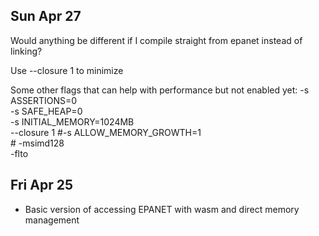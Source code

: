 ## Sun Apr 27


Would anything be different if I compile straight from epanet instead of linking?

Use --closure 1 to minimize


Some other flags that can help with performance but not enabled yet:
    -s ASSERTIONS=0 \
    -s SAFE_HEAP=0 \
    -s INITIAL_MEMORY=1024MB \
    --closure 1
    #-s ALLOW_MEMORY_GROWTH=1 \
    # -msimd128 \
    -flto 

    

## Fri Apr 25

- Basic version of accessing EPANET with wasm and direct memory management